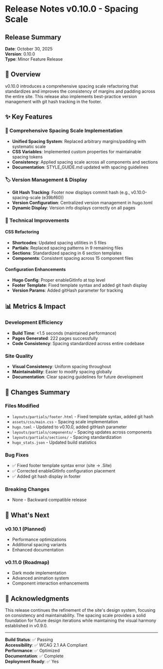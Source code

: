 # Release Notes v0.10.0 - Spacing Scale

## Release Summary
**Date**: October 30, 2025  
**Version**: 0.10.0  
**Type**: Minor Feature Release  

## 🎯 Overview

v0.10.0 introduces a comprehensive spacing scale refactoring that standardizes and improves the consistency of margins and padding across the entire site. This release also implements best-practice version management with git hash tracking in the footer.

## ✨ Key Features

### 📏 Comprehensive Spacing Scale Implementation
- **Unified Spacing System**: Replaced arbitrary margins/padding with systematic scale
- **CSS Variables**: Implemented custom properties for maintainable spacing tokens
- **Consistency**: Applied spacing scale across all components and sections
- **Documentation**: STYLE_GUIDE.md updated with spacing guidelines

### 🏷️ Version Management & Display
- **Git Hash Tracking**: Footer now displays commit hash (e.g., v0.10.0-spacing-scale (e39bf60))
- **Version Configuration**: Centralized version management in hugo.toml
- **Dynamic Display**: Version info displays correctly on all pages

### 🔧 Technical Improvements

#### CSS Refactoring
- **Shortcodes**: Updated spacing utilities in 5 files
- **Partials**: Replaced spacing patterns in 9 remaining files
- **Sections**: Standardized spacing in 6 section templates
- **Components**: Consistent spacing across 15 component files

#### Configuration Enhancements
- **Hugo Config**: Proper enableGitInfo at top level
- **Footer Template**: Fixed template syntax and added git hash display
- **Version Params**: Added gitHash parameter for tracking

## 📊 Metrics & Impact

### Development Efficiency
- **Build Time**: <1.5 seconds (maintained performance)
- **Pages Generated**: 222 pages successfully
- **Code Consistency**: Spacing standardized across entire codebase

### Site Quality
- **Visual Consistency**: Uniform spacing throughout
- **Maintainability**: Easier to modify spacing globally
- **Documentation**: Clear spacing guidelines for future development

## 🔄 Changes Summary

### Files Modified
- `layouts/partials/footer.html` - Fixed template syntax, added git hash
- `assets/css/main.css` - Spacing scale implementation
- `hugo.toml` - Updated to v0.10.0, added gitHash parameter
- `layouts/partials/components/` - Spacing updates across components
- `layouts/partials/sections/` - Spacing standardization
- `hugo_stats.json` - Updated build statistics

### Bug Fixes
- ✅ Fixed footer template syntax error (site → .Site)
- ✅ Corrected enableGitInfo configuration placement
- ✅ Added git hash display in footer

### Breaking Changes
- None - Backward compatible release

## 🚀 What's Next

### v0.10.1 (Planned)
- Performance optimizations
- Additional spacing variants
- Enhanced documentation

### v0.11.0 (Roadmap)
- Dark mode implementation
- Advanced animation system
- Component interaction enhancements

## 🙏 Acknowledgments

This release continues the refinement of the site's design system, focusing on consistency and maintainability. The spacing scale provides a solid foundation for future design iterations while maintaining the visual harmony established in v0.9.0.

---

**Build Status**: ✅ Passing  
**Accessibility**: ✅ WCAG 2.1 AA Compliant  
**Performance**: ✅ Optimized  
**Documentation**: ✅ Complete  
**Deployment Ready**: ✅ Yes
